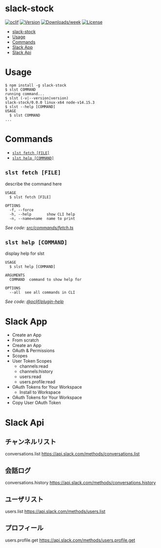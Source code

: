 # slack-stock

[![oclif](https://img.shields.io/badge/cli-oclif-brightgreen.svg)](https://oclif.io)
[![Version](https://img.shields.io/npm/v/slack-stock.svg)](https://npmjs.org/package/slack-stock)
[![Downloads/week](https://img.shields.io/npm/dw/slack-stock.svg)](https://npmjs.org/package/slack-stock)
[![License](https://img.shields.io/npm/l/slack-stock.svg)](https://github.com/cli/slack-stock/blob/master/package.json)

<!-- toc -->
* [slack-stock](#slack-stock)
* [Usage](#usage)
* [Commands](#commands)
* [Slack App](#slack-app)
* [Slack Api](#slack-api)
<!-- tocstop -->

# Usage

<!-- usage -->
```sh-session
$ npm install -g slack-stock
$ slst COMMAND
running command...
$ slst (-v|--version|version)
slack-stock/0.0.0 linux-x64 node-v14.15.3
$ slst --help [COMMAND]
USAGE
  $ slst COMMAND
...
```
<!-- usagestop -->

# Commands

<!-- commands -->
* [`slst fetch [FILE]`](#slst-fetch-file)
* [`slst help [COMMAND]`](#slst-help-command)

## `slst fetch [FILE]`

describe the command here

```
USAGE
  $ slst fetch [FILE]

OPTIONS
  -f, --force
  -h, --help       show CLI help
  -n, --name=name  name to print
```

_See code: [src/commands/fetch.ts](https://github.com/cli/slack-stock/blob/v0.0.0/src/commands/fetch.ts)_

## `slst help [COMMAND]`

display help for slst

```
USAGE
  $ slst help [COMMAND]

ARGUMENTS
  COMMAND  command to show help for

OPTIONS
  --all  see all commands in CLI
```

_See code: [@oclif/plugin-help](https://github.com/oclif/plugin-help/blob/v3.2.3/src/commands/help.ts)_
<!-- commandsstop -->

# Slack App

- Create an App
- From scratch
- Create an App
- OAuth & Permissions
- Scopes
- User Token Scopes
  - channels:read
  - channels:history
  - users:read
  - users.profile:read
- OAuth Tokens for Your Workspace
  - Install to Workspace
- OAuth Tokens for Your Workspace
- Copy User OAuth Token

# Slack Api

## チャンネルリスト

conversations.list
https://api.slack.com/methods/conversations.list

## 会話ログ

conversations.history
https://api.slack.com/methods/conversations.history

## ユーザリスト

users.list
https://api.slack.com/methods/users.list

## プロフィール

users.profile.get
https://api.slack.com/methods/users.profile.get

